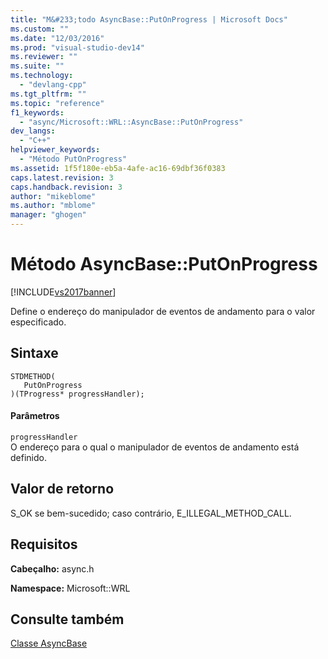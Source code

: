 ```yaml
---
title: "M&#233;todo AsyncBase::PutOnProgress | Microsoft Docs"
ms.custom: ""
ms.date: "12/03/2016"
ms.prod: "visual-studio-dev14"
ms.reviewer: ""
ms.suite: ""
ms.technology: 
  - "devlang-cpp"
ms.tgt_pltfrm: ""
ms.topic: "reference"
f1_keywords: 
  - "async/Microsoft::WRL::AsyncBase::PutOnProgress"
dev_langs: 
  - "C++"
helpviewer_keywords: 
  - "Método PutOnProgress"
ms.assetid: 1f5f180e-eb5a-4afe-ac16-69dbf36f0383
caps.latest.revision: 3
caps.handback.revision: 3
author: "mikeblome"
ms.author: "mblome"
manager: "ghogen"
---
```

# M&#233;todo AsyncBase::PutOnProgress
[!INCLUDE[vs2017banner](../assembler/inline/includes/vs2017banner.md)]

Define o endereço do manipulador de eventos de andamento para o valor especificado.  
  
## Sintaxe  
  
```  
STDMETHOD(  
   PutOnProgress  
)(TProgress* progressHandler);  
```  
  
#### Parâmetros  
 `progressHandler`  
 O endereço para o qual o manipulador de eventos de andamento está definido.  
  
## Valor de retorno  
 S\_OK se bem\-sucedido; caso contrário, E\_ILLEGAL\_METHOD\_CALL.  
  
## Requisitos  
 **Cabeçalho:** async.h  
  
 **Namespace:** Microsoft::WRL  
  
## Consulte também  
 [Classe AsyncBase](../windows/asyncbase-class.md)